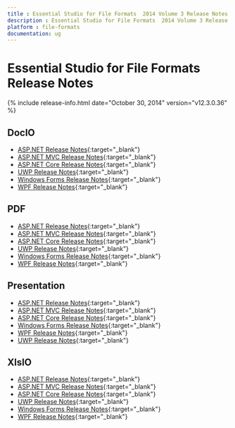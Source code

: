 ```yaml
---
title : Essential Studio for File Formats  2014 Volume 3 Release Notes  
description : Essential Studio for File Formats  2014 Volume 3 Release Notes  
platform : file-formats
documentation: ug
---
```


# Essential Studio for File Formats  Release Notes  

{% include release-info.html date="October 30, 2014"  version="v12.3.0.36" %} 


## DocIO

* [ASP.NET Release Notes](/aspnet/release-notes/v12.3.0.36#docio){:target="_blank"}
* [ASP.NET MVC Release Notes](/aspnetmvc/release-notes/v12.3.0.36#docio){:target="_blank"}
* [ASP.NET Core Release Notes](/aspnet-core/release-notes/v12.3.0.36#docio){:target="_blank"}
* [UWP Release Notes](/uwp/release-notes/v12.3.0.36#docio){:target="_blank"}
* [Windows Forms Release Notes](/windowsforms/release-notes/v12.3.0.36#docio){:target="_blank"}
* [WPF Release Notes](/wpf/release-notes/v12.3.0.36#docio){:target="_blank"}


## PDF

* [ASP.NET Release Notes](/aspnet/release-notes/v12.3.0.36#pdf){:target="_blank"}
* [ASP.NET MVC Release Notes](/aspnetmvc/release-notes/v12.3.0.36#pdf){:target="_blank"}
* [ASP.NET Core Release Notes](/aspnet-core/release-notes/v12.3.0.36#pdf){:target="_blank"}
* [UWP Release Notes](/uwp/release-notes/v12.3.0.36#pdf){:target="_blank"}
* [Windows Forms Release Notes](/windowsforms/release-notes/v12.3.0.36#pdf){:target="_blank"}
* [WPF Release Notes](/wpf/release-notes/v12.3.0.36#pdf){:target="_blank"}


## Presentation

* [ASP.NET Release Notes](/aspnet/release-notes/v12.3.0.36#presentation){:target="_blank"}
* [ASP.NET MVC Release Notes](/aspnetmvc/release-notes/v12.3.0.36#presentation){:target="_blank"}
* [ASP.NET Core Release Notes](/aspnet-core/release-notes/v12.3.0.36#presentation){:target="_blank"}
* [Windows Forms Release Notes](/windowsforms/release-notes/v12.3.0.36#presentation){:target="_blank"}
* [WPF Release Notes](/wpf/release-notes/v12.3.0.36#presentation){:target="_blank"}
* [UWP Release Notes](/uwp/release-notes/v12.3.0.36#presentation){:target="_blank"}


## XlsIO

* [ASP.NET Release Notes](/aspnet/release-notes/v12.3.0.36#xlsio){:target="_blank"}
* [ASP.NET MVC Release Notes](/aspnetmvc/release-notes/v12.3.0.36#xlsio){:target="_blank"}
* [ASP.NET Core Release Notes](/aspnet-core/release-notes/v12.3.0.36#xlsio){:target="_blank"}
* [UWP Release Notes](/uwp/release-notes/v12.3.0.36#xlsio){:target="_blank"}
* [Windows Forms Release Notes](/windowsforms/release-notes/v12.3.0.36#xlsio){:target="_blank"}
* [WPF Release Notes](/wpf/release-notes/v12.3.0.36#xlsio){:target="_blank"}